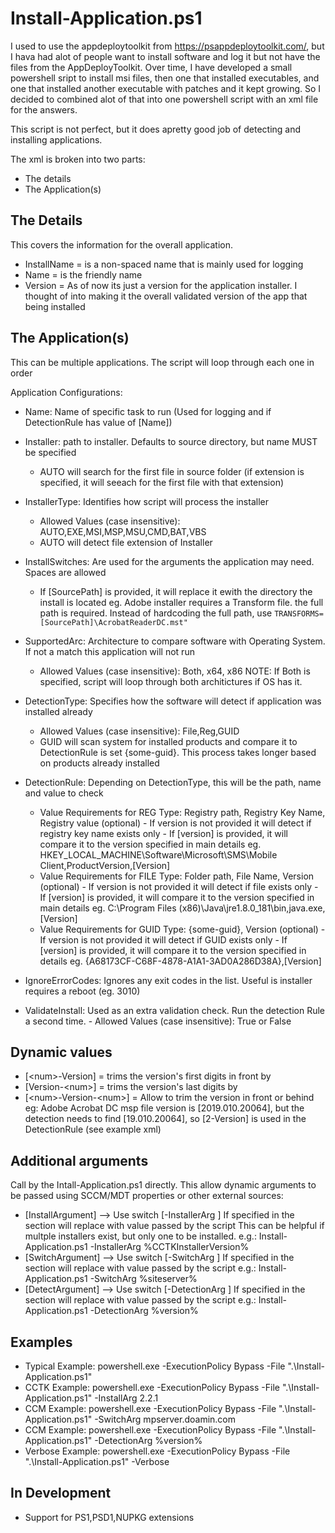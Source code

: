# Install-Application.ps1

I used to use the appdeploytoolkit from https://psappdeploytoolkit.com/, but I hava had alot of people want to install software and log it but not have the files from the AppDeployToolkit. Over time, I have developed a small powershell sript to install msi files, then one that installed executables, and one that installed another executable with patches and it kept growing. So I decided to combined alot of that into one powershell script with an xml file for the answers. 

This script is not perfect, but it does apretty good job of detecting and installing applications. 

The xml is broken into two parts: 
 - The details
 - The Application(s)
	
## The Details
This covers the information for the overall application. 
 - InstallName = is a non-spaced name that is mainly used for logging
 - Name = is the friendly name
 - Version = As of now its just a version for the application installer. I thought of into making it the overall validated version of
 the app that being installed
   

## The Application(s)
This can be multiple applications. The script will loop through each one in order
	
Application Configurations:
 - Name: Name of specific task to run (Used for logging and if DetectionRule has value of [Name])
 - Installer: path to installer. Defaults to source directory, but name MUST be specified
      - AUTO will search for the first file in source folder (if extension is specified, it will seeach for the first file with that
	extension)
	
 - InstallerType: Identifies how script will process the installer
      - Allowed Values (case insensitive): AUTO,EXE,MSI,MSP,MSU,CMD,BAT,VBS
      - AUTO will detect file extension of Installer
	
 - InstallSwitches: Are used for the arguments the application may need. Spaces are allowed
      - If [SourcePath] is provided, it will replace it ewith the directory the install is located
	eg. Adobe installer requires a Transform file. the full path is required. Instead of hardcoding the full path, use
	<code>TRANSFORMS=[SourcePath]\AcrobatReaderDC.mst"</code>
 - SupportedArc: Architecture to compare software with Operating System. If not a match this application will not run
      - Allowed Values (case insensitive): Both, x64, x86
	NOTE: If Both is specified, script will loop through both architictures if OS has it. 
	
 - DetectionType: Specifies how the software will detect if application was installed already
      - Allowed Values (case insensitive): File,Reg,GUID
      - GUID will scan system for installed products and compare it to DetectionRule is set {some-guid}. This process takes longer based
      on products already installed

 - DetectionRule: Depending on DetectionType, this will be the path, name and value to check
      - Value Requirements for REG Type: Registry path, Registry Key Name, Registry value (optional)
              - If version is not provided it will detect if registry key name exists only
              - If [version] is provided, it will compare it to the version specified in main details
		eg. HKEY_LOCAL_MACHINE\Software\Microsoft\SMS\Mobile Client,ProductVersion,[Version]
      - Value Requirements for FILE Type: Folder path, File Name, Version (optional)
              - If version is not provided it will detect if file exists only
              - If [version] is provided, it will compare it to the version specified in main details
		eg. C:\Program Files (x86)\Java\jre1.8.0_181\bin,java.exe,[Version]
      - Value Requirements for GUID Type: {some-guid}, Version (optional)
              - If version is not provided it will detect if GUID exists only
              - If [version] is provided, it will compare it to the version specified in details
		eg. {A68173CF-C68F-4878-A1A1-3AD0A286D38A},[Version]

 - IgnoreErrorCodes: Ignores any exit codes in the list. Useful is installer requires a reboot (eg. 3010)	
	
 - ValidateInstall: Used as an extra validation check. Run the detection Rule a second time. 
              - Allowed Values (case insensitive): True or False

## Dynamic values
 - [\<num\>-Version] =  trims the version's first digits in front by <num>
 - [Version-\<num\>] =  trims the version's last digits by <num>
 - [\<num\>-Version-\<num\>] =  Allow to trim the version in front or behind
    eg: Adobe Acrobat DC msp file version is [2019.010.20064], but the detection needs to find [19.010.20064], so [2-Version] is used in the DetectionRule (see example xml)

## Additional arguments 
Call by the Intall-Application.ps1 directly. This allow dynamic arguments to be passed using SCCM/MDT properties or other external sources:
 - [InstallArgument] --> Use switch [-InstallerArg <value>] 
 	If specified in the <Installer> section will replace with value passed by the script
				This can be helpful if multple installers exist, but only one to be installed. 
				e.g.: Install-Application.ps1 -InstallerArg %CCTKInstallerVersion%
 - [SwitchArgument] --> Use switch [-SwitchArg <value>] 
	If specified in the <InstallSwitches> section will replace with value passed by the script
				e.g.: Install-Application.ps1 -SwitchArg %siteserver%
 - [DetectArgument] --> Use switch [-DetectionArg <value>] 
	If specified in the <DetectionRule> section will replace with value passed by the script
				e.g.: Install-Application.ps1 -DetectionArg %version%
				
## Examples
 - Typical Example: powershell.exe -ExecutionPolicy Bypass -File ".\Install-Application.ps1"
 - CCTK Example: powershell.exe -ExecutionPolicy Bypass -File ".\Install-Application.ps1" -InstallArg 2.2.1
 - CCM Example: powershell.exe -ExecutionPolicy Bypass -File ".\Install-Application.ps1" -SwitchArg mpserver.doamin.com
 - CCM Example: powershell.exe -ExecutionPolicy Bypass -File ".\Install-Application.ps1" -DetectionArg %version%
 - Verbose Example: powershell.exe -ExecutionPolicy Bypass -File ".\Install-Application.ps1" -Verbose
 
## In Development
 - Support for PS1,PSD1,NUPKG extensions
